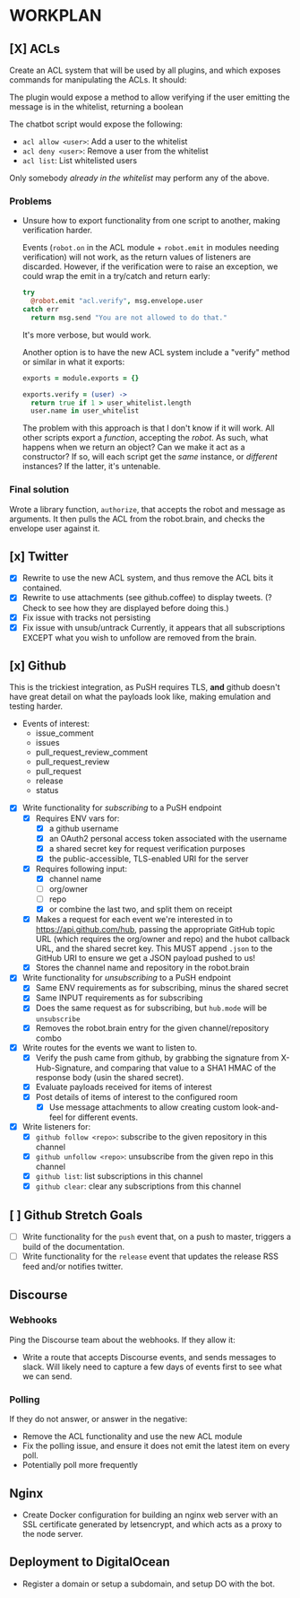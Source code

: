 # WORKPLAN

## [X] ACLs

Create an ACL system that will be used by all plugins, and which exposes
commands for manipulating the ACLs. It should:

The plugin would expose a method to allow verifying if the user emitting the
message is in the whitelist, returning a boolean

The chatbot script would expose the following:

- `acl allow <user>`: Add a user to the whitelist
- `acl deny <user>`: Remove a user from the whitelist
- `acl list`: List whitelisted users

Only somebody _already in the whitelist_ may perform any of the above.

### Problems

- Unsure how to export functionality from one script to another, making
  verification harder.
  
  Events (`robot.on` in the ACL module + `robot.emit` in modules needing
  verification) will not work, as the return values of listeners are discarded.
  However, if the verification were to raise an exception, we could wrap the
  emit in a try/catch and return early:

  ```coffeescript
  try
    @robot.emit "acl.verify", msg.envelope.user
  catch err
    return msg.send "You are not allowed to do that."
  ```

  It's more verbose, but would work.

  Another option is to have the new ACL system include a "verify" method or
  similar in what it exports:

  ```coffeescript
  exports = module.exports = {}

  exports.verify = (user) ->
    return true if 1 > user_whitelist.length
    user.name in user_whitelist
  ```

  The problem with this approach is that I don't know if it will work. All
  other scripts export a _function_, accepting the _robot_. As such, what
  happens when we return an object? Can we make it act as a constructor?
  If so, will each script get the _same_ instance, or _different_ instances? If
  the latter, it's untenable.

### Final solution

Wrote a library function, `authorize`, that accepts the robot and message as
arguments. It then pulls the ACL from the robot.brain, and checks the envelope
user against it.

## [x] Twitter

- [x] Rewrite to use the new ACL system, and thus remove the ACL bits it contained.
- [x] Rewrite to use attachments (see github.coffee) to display tweets. (? Check to
  see how they are displayed before doing this.)
- [x] Fix issue with tracks not persisting
- [x] Fix issue with unsub/untrack
  Currently, it appears that all subscriptions EXCEPT what you wish to unfollow
  are removed from the brain.

## [x] Github

This is the trickiest integration, as PuSH requires TLS, **and** github doesn't
have great detail on what the payloads look like, making emulation and testing
harder.

- Events of interest:
  - issue_comment
  - issues
  - pull_request_review_comment
  - pull_request_review
  - pull_request
  - release
  - status
- [x] Write functionality for _subscribing_ to a PuSH endpoint
  - [x] Requires ENV vars for:
    - [x] a github username
    - [x] an OAuth2 personal access token associated with the username
    - [x] a shared secret key for request verification purposes
    - [x] the public-accessible, TLS-enabled URI for the server
  - [x] Requires following input:
    - [x] channel name
    - [ ] org/owner
    - [ ] repo
    - [x] or combine the last two, and split them on receipt
  - [x] Makes a request for each event we're interested in to
    https://api.github.com/hub, passing the appropriate GitHub topic URL (which
    requires the org/owner and repo) and the hubot callback URL, and the shared
    secret key. This MUST append `.json` to the GitHub URI to ensure we get a
    JSON payload pushed to us!
  - [x] Stores the channel name and repository in the robot.brain
- [x] Write functionality for _unsubscribing_ to a PuSH endpoint
  - [x] Same ENV requirements as for subscribing, minus the shared secret
  - [x] Same INPUT requirements as for subscribing
  - [x] Does the same request as for subscribing, but `hub.mode` will be
    `unsubscribe`
  - [x] Removes the robot.brain entry for the given channel/repository combo
- [x] Write routes for the events we want to listen to.
  - [x] Verify the push came from github, by grabbing the signature from
    X-Hub-Signature, and comparing that value to a SHA1 HMAC of the response
    body (usin the shared secret).
  - [x] Evaluate payloads received for items of interest
  - [x] Post details of items of interest to the configured room
    - [x] Use message attachments to allow creating custom look-and-feel for
      different events.
- [x] Write listeners for:
  - [x] `github follow <repo>`: subscribe to the given repository in this channel
  - [x] `github unfollow <repo>`: unsubscribe from the given repo in this channel
  - [x] `github list`: list subscriptions in this channel
  - [x] `github clear`: clear any subscriptions from this channel

## [ ] Github Stretch Goals

- [ ] Write functionality for the `push` event that, on a push to master, triggers
  a build of the documentation. 
- [ ] Write functionality for the `release` event that updates the release RSS
  feed and/or notifies twitter.

## Discourse

### Webhooks

Ping the Discourse team about the webhooks. If they allow it:

- Write a route that accepts Discourse events, and sends messages to slack. Will
  likely need to capture a few days of events first to see what we can send.

### Polling

If they do not answer, or answer in the negative:

- Remove the ACL functionality and use the new ACL module
- Fix the polling issue, and ensure it does not emit the latest item on every
  poll.
- Potentially poll more frequently

## Nginx

- Create Docker configuration for building an nginx web server with an SSL
  certificate generated by letsencrypt, and which acts as a proxy to the node
  server.

## Deployment to DigitalOcean

- Register a domain or setup a subdomain, and setup DO with the bot.
